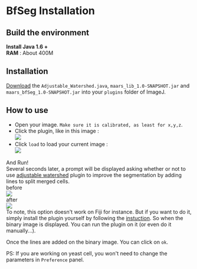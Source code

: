 # BfSeg Installation
## Build the environment  
**Install Java 1.6 +**  
**RAM** : About 400M  

## Installation
[Download][download_bfseg] the `Adjustable_Watershed.java`, `maars_lib_1.0-SNAPSHOT.jar` and `maars_bfSeg_1.0-SNAPSHOT.jar` into your `plugins` folder of ImageJ.  

## How to use
 - Open your image. `Make sure it is calibrated, as least for x,y,z`.  
 - Click the plugin, like in this image :  
  ![][bfseg_plugin]  
 - Click `load` to load your current image :   
 ![][bfseg_interface]  

And Run!  
Several seconds later, a prompt will be displayed asking whether or not to use [adjustable watershed][ad] plugin to improve the segmentation by adding lines to split merged cells.   
before  
![][before]  
after  
![][after]  
To note, this option doesn't work on Fiji for instance. But if you want to do it, simply install the plugin yourself by following the [instuction][ad]. So when the binary image is displayed. You can run the plugin on it (or even do it manually...).   

Once the lines are added on the binary image. You can click on `ok`.  

PS: If you are working on yeast cell, you won't need to change the parameters in `Preference` panel.  


[bfseg_interface]: images/bfseg_interface.png 
[bfseg_plugin]: images/bfseg_plugin.png  
[download_bfseg]: https://github.com/bnoi/MAARS/tree/master/jars/MAARS_bfseg
[ad]: http://imagejdocu.tudor.lu/doku.php?id=plugin:segmentation:adjustable_watershed:start
[before]: images/before.png 
[after]: images/after.png 
